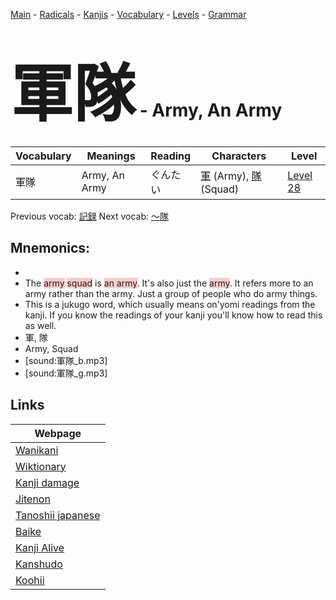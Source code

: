 <style> bigfont {font-size: 100px}</style>
[Main](../README.md) -
[Radicals](../radicals.md) -
[Kanjis](../kanjis.md) -
[Vocabulary](../vocabulary.md) -
[Levels](../levels.md) -
[Grammar](../grammar.md)
# <bigfont> 軍隊</bigfont> - Army, An Army 

| Vocabulary | Meanings | Reading | Characters | Level |
| --- | --- | --- | --- | --- |
| 軍隊 | Army, An Army | ぐんたい |  [軍](../kanjis/軍.md) (Army), [隊](../kanjis/隊.md) (Squad) | [Level 28](../levels/wk_level28.md) |

Previous vocab: [記録](記録.md) Next vocab: [〜隊](〜隊.md) 

## Mnemonics:

* 
* The <span style="background-color:#ffcccb"> army</span> <span style="background-color:#ffcccb"> squad</span> is <span style="background-color:#ffcccb"> an army</span>. It's also just the <span style="background-color:#ffcccb"> army</span>. It refers more to an army rather than the army. Just a group of people who do army things.
* This is a jukugo word, which usually means on'yomi readings from the kanji. If you know the readings of your kanji you'll know how to read this as well.
* 軍, 隊
* Army, Squad
* [sound:軍隊_b.mp3]
* [sound:軍隊_g.mp3]


## Links 

| Webpage |
| --- |
| [Wanikani          ](https://www.wanikani.com/kanji/軍隊) |
| [Wiktionary        ](https://en.wiktionary.org/wiki/軍隊) |
| [Kanji damage      ](http://www.kanjidamage.com/kanji/search?utf8=✓&q=軍隊) |
| [Jitenon           ](https://jitenon.com/kanji/軍隊) |
| [Tanoshii japanese ](https://www.tanoshiijapanese.com/dictionary/kanji.cfm?k=軍隊) |
| [Baike             ](https://baike.baidu.com/item/軍隊) |
| [Kanji Alive       ](https://app.kanjialive.com/軍隊) |
| [Kanshudo          ](https://www.kanshudo.com/searchmn?q=軍隊) |
| [Koohii            ](https://kanji.koohii.com/study/kanji/軍隊) |
